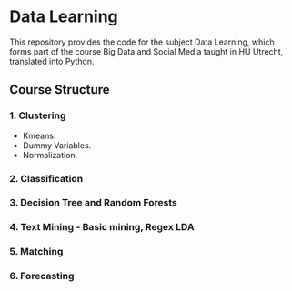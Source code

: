# Data Learning
This repository provides the code for the subject Data Learning, which forms part of the course Big Data and Social Media taught in HU Utrecht, translated into Python.

## Course Structure
### 1. Clustering
* Kmeans.
* Dummy Variables.
* Normalization.

### 2. Classification


### 3. Decision Tree and Random Forests

### 4. Text Mining - Basic mining, Regex LDA 

### 5. Matching

### 6. Forecasting
